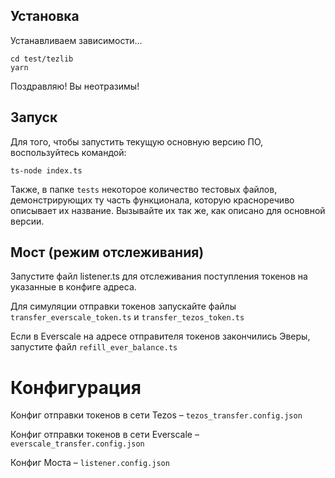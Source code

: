 ## Установка
Устанавливаем зависимости...

```
cd test/tezlib
yarn
```

Поздравляю! Вы неотразимы!

## Запуск

Для того, чтобы запустить текущую основную версию ПО, воспользуйтесь командой:

```ts-node index.ts```

Также, в папке ```tests``` некоторое количество тестовых файлов, демонстрирующих ту часть функционала, которую красноречиво описывает их название. Вызывайте их так же, как описано для основной версии.

## Мост (режим отслеживания)

Запустите файл listener.ts для отслеживания поступления токенов на указанные в конфиге адреса.

Для симуляции отправки токенов запускайте файлы ```transfer_everscale_token.ts``` и ```transfer_tezos_token.ts```

Если в Everscale на адресе отправителя токенов закончились Эверы, запустите файл ```refill_ever_balance.ts```

# Конфигурация
Конфиг отправки токенов в сети Tezos – ```tezos_transfer.config.json```

Конфиг отправки токенов в сети Everscale – ```everscale_transfer.config.json```

Конфиг Моста – ```listener.config.json```